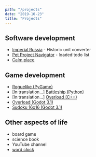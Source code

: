 ```yaml
---
path: "/projects"
date: "2019-10-23"
title: "Projects"
---
```


## Software development

- [Imperial Russia](/projects/imperial-russia) - Historic unit converter
- [Pet Project Navigator](/projects/pet-project-navigator) - loaded todo list
- [Calm place](/projects/calm-place)


## Game development

- [Roguelike (PyGame)](/gamedev/pyroguelike)
- [In translation...] [Battleship (Python)](/gamedev/battleship)
- [In translation...] [Overload (C++)](/gamedev/overload-game)
- [Overload (Godot 3.1)](/gamedev/overload-godot)
- [Sudoku 16x16 (Godot 3.1)](/gamedev/sudoku-16x16)


## Other aspects of life

- board game
- science book
- YouTube channel
- [word clock](/projects/word-clock)